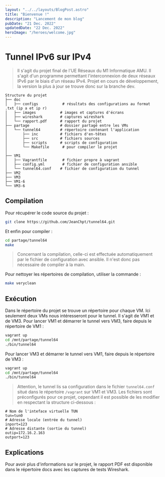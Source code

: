 ```yaml
---
layout: "../../layouts/BlogPost.astro"
title: "Bienvenue !"
description: "Lancement de mon blog"
pubDate: "21 Dec. 2022"
updatedDate: "22 Dec. 2022"
heroImage: "/heroes/welcome.jpg"
---
```


# Tunnel IPv6 sur IPv4

> Il s'agit du projet final de l'UE Réseaux du M1 Informatique AMU. Il s'agit d'un programme permettant l'interconnexion de deux réseaux IPv6 par le biais d'un réseau IPv4. Projet en cours de développement, la version la plus à jour se trouve donc sur la branche dev.

```
Structure du projet
├── doc
│   ├── configs           # résultats des configurations au format .txt (ip a et ip r)
│   ├── images           # images et captures d'écrans
│   ├── wireshark        # captures wireshark
│   └── rapport.pdf      # rapport du projet
├── partage              # dossier partagé entre les VMs
│   └── tunnel64         # répertoire contenant l'application
│       ├── inc          # fichiers d'en-têtes
│       ├── src          # fichiers sources
│       ├── scripts      # scripts de configuration
│       └── Makefile      # pour compiler le projet
│       
├── VM1
│   ├── Vagrantfile       # fichier propre à vagrant
│   ├── config.yml        # fichier de configuration ansible
│   └── tunnel64.conf    # fichier de configuration du tunnel
├── VM2
├── VM3
├── VM1-6
└── VM3-6     
```

## Compilation

Pour récupérer le code source du projet :

```sh
git clone https://github.com/JeanChpt/tunnel64.git
```

Et enfin pour compiler :

```sh
cd partage/tunnel64
make
```

> Concernant la compilation, celle-ci est effectuée automatiquement par le fichier de configuration avec ansible. Il n'est donc pas nécessaire de compiler à la main.

Pour nettoyer les répertoires de compilation, utiliser la commande :

```sh
make veryclean
```

## Exécution

Dans le répertoire du projet se trouve un répertoire pour chaque VM. Ici seulement deux VMs nous intéresseront pour le tunnel. Il s'agit de VM1 et de VM3. Pour lancer VM1 et démarrer le tunnel vers VM3, faire depuis le répertoire de VM1 :

```sh
vagrant up
cd /mnt/partage/tunnel64
./bin/tunnel64
```

Pour lancer VM3  et démarrer le tunnel vers VM1, faire depuis le répertoire de VM3 :

```sh
vagrant up
cd /mnt/partage/tunnel64
./bin/tunnel64
```

> Attention, le tunnel lis sa configuration dans le fichier `tunnel64.conf` situé dans le répertoire `/vagrant` sur VM1 et VM3. Les fichiers sont préconfigurés pour ce projet, cependant il est possible de les modifier en respectant la structure ci-dessous :

```
# Nom de l'inteface virtuelle TUN
tun=tun0
# Adresse locale (entrée du tunnel)
inport=123
# Adresse distante (sortie du tunnel)
outip=172.16.2.163
outport=123
```

## Explications

Pour avoir plus d'informations sur le projet, le rapport PDF est disponible dans le répertoire docs avec les captures de tests Wireshark.